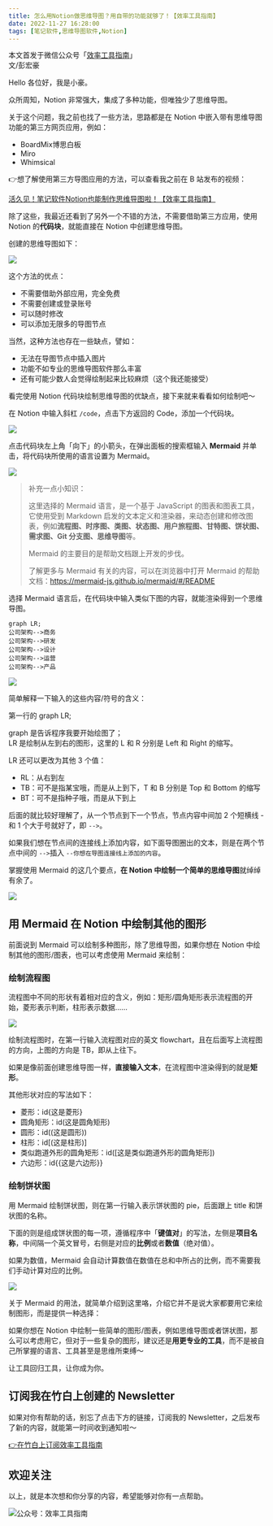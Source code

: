 ```yaml
---
title: 怎么用Notion做思维导图？用自带的功能就够了！【效率工具指南】     
date: 2022-11-27 16:28:00               
tags: [笔记软件,思维导图软件,Notion]                                                                               
---
```


本文首发于微信公众号「[效率工具指南](https://mp.weixin.qq.com/s/LGb-13wwZEcp5yKo_3APwQ)」       
文/彭宏豪    

Hello 各位好，我是小豪。   

众所周知，Notion 非常强大，集成了多种功能，但唯独少了思维导图。  

关于这个问题，我之前也找了一些方法，思路都是在 Notion 中嵌入带有思维导图功能的第三方网页应用，例如：  

* BoardMix博思白板        
* Miro   
* Whimsical   

👉想了解使用第三方导图应用的方法，可以查看我之前在 B 站发布的视频：

[活久见！笔记软件Notion也能制作思维导图啦！【效率工具指南】](https://www.bilibili.com/video/BV18e411u7RR/)             

除了这些，我最近还看到了另外一个不错的方法，不需要借助第三方应用，使用 Notion 的**代码块**，就能直接在 Notion 中创建思维导图。         

创建的思维导图如下：   

![](https://article-picbed-1302715071.cos.ap-guangzhou.myqcloud.com/2022/11/27/16695237621440.jpg)

这个方法的优点：  

* 不需要借助外部应用，完全免费         
* 不需要创建或登录账号   
* 可以随时修改    
* 可以添加无限多的导图节点           

当然，这种方法也存在一些缺点，譬如：  

* 无法在导图节点中插入图片   
* 功能不如专业的思维导图软件那么丰富       
* 还有可能少数人会觉得绘制起来比较麻烦（这个我还能接受）    


看完使用 Notion 代码块绘制思维导图的优缺点，接下来就来看看如何绘制吧～     


在 Notion 中输入斜杠 `/code`，点击下方返回的 Code，添加一个代码块。     

![](https://article-picbed-1302715071.cos.ap-guangzhou.myqcloud.com/2022/11/27/16695241623814.jpg)


点击代码块左上角「向下」的小箭头，在弹出面板的搜索框输入 **Mermaid** 并单击，将代码块所使用的语言设置为 Mermaid。  

![](https://article-picbed-1302715071.cos.ap-guangzhou.myqcloud.com/2022/11/27/16695242610462.jpg)

> 补充一点小知识：    
> 
> 这里选择的 Mermaid 语言，是一个基于 JavaScript 的图表和图表工具，它使用受到 Markdown 启发的文本定义和渲染器，来动态创建和修改图表，例如**流程图、时序图、类图、状态图、用户旅程图、甘特图、饼状图、需求图、Git 分支图、思维导图**等。     
> 
> Mermaid 的主要目的是帮助文档跟上开发的步伐。   
> 
> 了解更多与 Mermaid 有关的内容，可以在浏览器中打开 Mermaid 的帮助文档：https://mermaid-js.github.io/mermaid/#/README     


选择 Mermaid 语言后，在代码块中输入类似下图的内容，就能渲染得到一个思维导图。   

```
graph LR;
公司架构-->商务
公司架构-->研发
公司架构-->设计
公司架构-->运营
公司架构-->产品
```


![](https://article-picbed-1302715071.cos.ap-guangzhou.myqcloud.com/2022/11/27/16695286652598.jpg)

简单解释一下输入的这些内容/符号的含义：    

第一行的 graph LR;  

graph 是告诉程序我要开始绘图了；       
LR 是绘制从左到右的图形，这里的 L 和 R 分别是 Left 和 Right 的缩写。  

LR 还可以更改为其他 3 个值：   

* RL：从右到左    
* TB：可不是指某宝哦，而是从上到下，T 和 B 分别是 Top 和 Bottom 的缩写    
* BT：可不是指种子哦，而是从下到上   


后面的就比较好理解了，从一个节点到下一个节点，节点内容中间加 2 个短横线 - 和 1 个大于号就好了，即 `-->`。  

如果我们想在节点间的连接线上添加内容，如下面导图圈出的文本，则是在两个节点中间的 `-->`插入 `--你想在导图连接线上添加的内容`。    

掌握使用 Mermaid 的这几个要点，**在 Notion 中绘制一个简单的思维导图**就绰绰有余了。        

![](https://article-picbed-1302715071.cos.ap-guangzhou.myqcloud.com/2022/11/27/16695303427924.jpg)


## 用 Mermaid 在 Notion 中绘制其他的图形  

前面说到 Mermaid 可以绘制多种图形，除了思维导图，如果你想在 Notion 中绘制其他的图形/图表，也可以考虑使用 Mermaid 来绘制：  

### 绘制流程图

流程图中不同的形状有着相对应的含义，例如：矩形/圆角矩形表示流程图的开始，菱形表示判断，柱形表示数据……   

![](https://article-picbed-1302715071.cos.ap-guangzhou.myqcloud.com/2022/11/27/16695320089639.jpg)

绘制流程图时，在第一行输入流程图对应的英文 flowchart，且在后面写上流程图的方向，上图的方向是 TB，即从上往下。   

如果是像前面创建思维导图一样，**直接输入文本**，在流程图中渲染得到的就是**矩形**。   

其他形状对应的写法如下：  

* 菱形：id{这是菱形}    
* 圆角矩形：id(这是圆角矩形)   
* 圆形：id((这是圆形))   
* 柱形：id[(这是柱形)]    
* 类似跑道外形的圆角矩形：id([这是类似跑道外形的圆角矩形])     
* 六边形：id{{这是六边形}}      


### 绘制饼状图  

用 Mermaid 绘制饼状图，则在第一行输入表示饼状图的 pie，后面跟上 title 和饼状图的名称。  

下面的则是组成饼状图的每一项，遵循程序中「**键值对**」的写法，左侧是**项目名称**，中间隔一个英文冒号，右侧是对应的**比例**或者**数值**（绝对值）。     

如果为数值，Mermaid 会自动计算数值在数值在总和中所占的比例，而不需要我们手动计算对应的比例。    


![](https://article-picbed-1302715071.cos.ap-guangzhou.myqcloud.com/2022/11/27/16695325577276.jpg)


关于 Mermaid 的用法，就简单介绍到这里咯，介绍它并不是说大家都要用它来绘制图形，而是提供一种选择：     

如果你想在 Notion 中绘制一些简单的图形/图表，例如思维导图或者饼状图，那么可以考虑用它，但对于一些复杂的图形，建议还是**用更专业的工具**，而不是被自己所掌握的语言、工具甚至是思维所束缚～   

让工具回归工具，让你成为你。    



## 订阅我在竹白上创建的 Newsletter   

如果对你有帮助的话，别忘了点击下方的链接，订阅我的 Newsletter，之后发布了新的内容，就能第一时间收到通知啦～  

[👉在竹白上订阅效率工具指南](https://penghh.zhubai.love/)         


## 欢迎关注     

以上，就是本次想和你分享的内容，希望能够对你有一点帮助。     

![公众号：效率工具指南](https://article-picbed-1302715071.cos.ap-guangzhou.myqcloud.com/2021/05/28/gong-zhong-hao-wei-bu-er-wei-ma-dailogo.png)     


  



   









